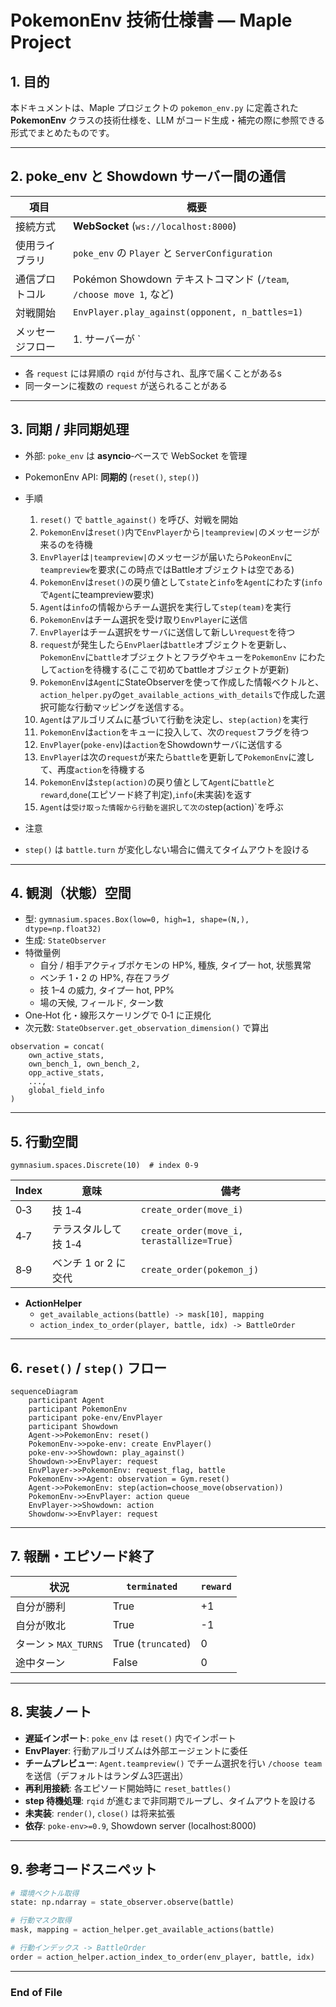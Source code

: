 # PokemonEnv 技術仕様書 — Maple Project

## 1. 目的
本ドキュメントは、Maple プロジェクトの `pokemon_env.py` に定義された **PokemonEnv** クラスの技術仕様を、LLM がコード生成・補完の際に参照できる形式でまとめたものです。

---

## 2. poke_env と Showdown サーバー間の通信

| 項目 | 概要 |
| --- | --- |
| 接続方式 | **WebSocket** (`ws://localhost:8000`) |
| 使用ライブラリ | `poke_env` の `Player` と `ServerConfiguration` |
| 通信プロトコル | Pokémon Showdown テキストコマンド (`/team`, `/choose move 1`, など) |
| 対戦開始 | `EnvPlayer.play_against(opponent, n_battles=1)` |
| メッセージフロー | 1. サーバーが `|request|`で始まるメッセージを送信 2.EnvPlayer(PSClient)はメッセージを解析してbattleオブジェクトを更新して、PokemonEnvにフラグ付きで送信 3.EnvPlayerはPokemonEnvから帰ってきたコマンドをサーバに送信 4.サーバが結果を返す |

* 各 `request` には昇順の `rqid` が付与され、乱序で届くことがあるs
* 同一ターンに複数の `request` が送られることがある

---

## 3. 同期 / 非同期処理

* 外部: `poke_env` は **asyncio**‐ベースで WebSocket を管理  
* PokemonEnv API: **同期的** (`reset()`, `step()`)  

* 手順
  1. `reset()` で `battle_against()` を呼び、対戦を開始
  2. `PokemonEnv`は`reset()`内で`EnvPlayer`から`|teampreview|`のメッセージが来るのを待機
  3. `EnvPlayer`は`|teampreview|`のメッセージが届いたら`PokeonEnv`に`teampreview`を要求(この時点ではBattleオブジェクトは空である)
  4. `PokemonEnv`は`reset()`の戻り値として`state`と`info`を`Agent`にわたす(`info`で`Agent`にteampreview要求)
  5. `Agent`は`info`の情報からチーム選択を実行して`step(team)`を実行
  6. `PokemonEnv`はチーム選択を受け取り`EnvPlayer`に送信
  7. `EnvPlayer`はチーム選択をサーバに送信して新しい`request`を待つ
  6. `request`が発生したら`EnvPlaer`は`battle`オブジェクトを更新し、`PokemonEnv`に`battle`オブジェクトとフラグやキューを`PokemonEnv` にわたして`action`を待機する(ここで初めてbattleオブジェクトが更新)
  7. `PokemonEnv`は`Agent`にStateObserverを使って作成した情報ベクトルと、`action_helper.py`の`get_available_actions_with_details`で作成した選択可能な行動マッピングを送信する。
  8. `Agent`はアルゴリズムに基づいて行動を決定し、`step(action)`を実行
  9. `PokemonEnv`は`action`をキューに投入して、次の`request`フラグを待つ
  10. `EnvPlayer`(`poke-env`)は`action`をShowdownサーバに送信する
  11. `EnvPlayer`は次の`request`が来たら`battle`を更新して`PokemonEnv`に渡して、再度`action`を待機する
  12. `PokemonEnv`は`step(action)`の戻り値として`Agent`に`battle`と`reward`,`done`(エピソード終了判定),`info`(未実装)を返す
  13. `Agent`は`受け取った情報から行動を選択して次の`step(action)`を呼ぶ

* 注意
* `step()` は `battle.turn` が変化しない場合に備えてタイムアウトを設ける

---

## 4. 観測（状態）空間

* 型: `gymnasium.spaces.Box(low=0, high=1, shape=(N,), dtype=np.float32)`
* 生成: `StateObserver`  
* 特徴量例  
  * 自分 / 相手アクティブポケモンの HP%, 種族, タイプ一 hot, 状態異常  
  * ベンチ 1・2 の HP%, 存在フラグ  
  * 技 1–4 の威力, タイプ一 hot, PP%  
  * 場の天候, フィールド, ターン数  
* One‑Hot 化・線形スケーリングで 0‑1 に正規化  
* 次元数: `StateObserver.get_observation_dimension()` で算出  

```text
observation = concat(
    own_active_stats,
    own_bench_1, own_bench_2,
    opp_active_stats,
    ...,
    global_field_info
)
```

---

## 5. 行動空間

```
gymnasium.spaces.Discrete(10)  # index 0‑9
```

| Index | 意味 | 備考 |
| --- | --- | --- |
| 0‑3 | 技 1‑4 | `create_order(move_i)` |
| 4‑7 | テラスタルして技 1‑4 | `create_order(move_i, terastallize=True)` |
| 8‑9 | ベンチ 1 or 2 に交代 | `create_order(pokemon_j)` |

* **ActionHelper**  
  * `get_available_actions(battle) -> mask[10], mapping`  
  * `action_index_to_order(player, battle, idx) -> BattleOrder`  

---

## 6. `reset()` / `step()` フロー

```mermaid
sequenceDiagram
    participant Agent
    participant PokemonEnv
    participant poke-env/EnvPlayer
    participant Showdown
    Agent->>PokemonEnv: reset()
    PokemonEnv->>poke-env: create EnvPlayer()
    poke-env->>Showdown: play_against()
    Showdown->>EnvPlayer: request
    EnvPlayer->>PokemonEnv: request_flag, battle
    PokemonEnv->>Agent: observation = Gym.reset()
    Agent->>PokemonEnv: step(action=choose_move(observation))
    PokemonEnv->>EnvPlayer: action queue
    EnvPlayer->>Showdown: action
    Showdonw->>EnvPlayer: request
```

---

## 7. 報酬・エピソード終了

| 状況 | `terminated` | `reward` |
| --- | --- | --- |
| 自分が勝利 | True | +1 |
| 自分が敗北 | True | -1 |
| ターン > `MAX_TURNS` | True (`truncated`) | 0 |
| 途中ターン | False | 0 |

---

## 8. 実装ノート

* **遅延インポート**: `poke_env` は `reset()` 内でインポート
* **EnvPlayer**: 行動アルゴリズムは外部エージェントに委任
* **チームプレビュー**: `Agent.teampreview()` でチーム選択を行い `/choose team` を送信（デフォルトはランダム3匹選出）
* **再利用接続**: 各エピソード開始時に `reset_battles()`
* **step 待機処理**: `rqid` が進むまで非同期でループし、タイムアウトを設ける
* **未実装**: `render()`, `close()` は将来拡張
* **依存**: `poke-env>=0.9`, Showdown server (localhost:8000)

---

## 9. 参考コードスニペット

```python
# 環境ベクトル取得
state: np.ndarray = state_observer.observe(battle)

# 行動マスク取得
mask, mapping = action_helper.get_available_actions(battle)

# 行動インデックス -> BattleOrder
order = action_helper.action_index_to_order(env_player, battle, idx)
```

---

### End of File
